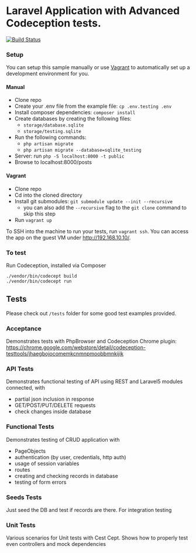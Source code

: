# Laravel Application with Advanced Codeception tests.

[![Build Status](https://travis-ci.org/ibpavlov/codeception-laravel5-advanced.svg?branch=codeception-2.3)](https://travis-ci.org/ibpavlov/codeception-laravel5-advanced)
 
### Setup

You can setup this sample manually or use [Vagrant](https://www.vagrantup.com/) to automatically set up a development environment for you.

#### Manual
- Clone repo
- Create your .env file from the example file: `cp .env.testing .env`
- Install composer dependencies: `composer install`
- Create databases by creating the following files:
    - `storage/database.sqlite`
    - `storage/testing.sqlite`
- Run the following commands:
    - `php artisan migrate`
    - `php artisan migrate --database=sqlite_testing`
- Server: run `php -S localhost:8000 -t public`
- Browse to localhost:8000/posts

#### Vagrant
- Clone repo
- Cd into the cloned directory
- Install git submodules: `git submodule update --init --recursive`
    - you can also add the `--recursive` flag to the `git clone` command to skip this step
- Run `vagrant up`

To SSH into the machine to run your tests, run `vagrant ssh`. You can access the app on the guest VM under http://192.168.10.10/.

### To test

Run Codeception, installed via Composer

```
./vendor/bin/codecept build
./vendor/bin/codecept run
```

## Tests

Please check out `/tests` folder for some good test examples provided.

### Acceptance

Demonstrates tests with PhpBrowser and Codeception Chrome plugin:
https://chrome.google.com/webstore/detail/codeception-testtools/jhaegbojocomemkcnmnpmoobbmnkijik

### API Tests

Demonstrates functional testing of API using REST and Laravel5 modules connected, with

* partial json inclusion in response
* GET/POST/PUT/DELETE requests
* check changes inside database

### Functional Tests

Demonstrates testing of CRUD application with

* PageObjects
* authentication (by user, credentials, http auth)
* usage of session variables
* routes
* creating and checking records in database
* testing of form errors

### Seeds Tests

Just seed the DB and test if records are there. For integration testing

### Unit Tests

Various scenarios for Unit tests with Cest Cept.
Shows how to properly test even controllers and mock dependencies
